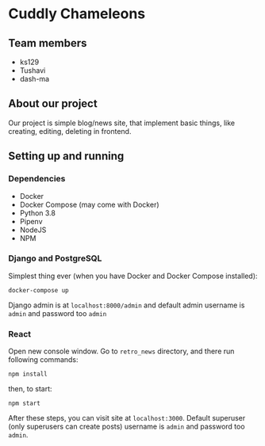 # Cuddly Chameleons
## Team members
- ks129
- Tushavi
- dash-ma

## About our project
Our project is simple blog/news site, that implement basic things, like creating, editing, deleting in frontend.

## Setting up and running
### Dependencies
- Docker
- Docker Compose (may come with Docker)
- Python 3.8
- Pipenv
- NodeJS
- NPM

### Django and PostgreSQL
Simplest thing ever (when you have Docker and Docker Compose installed):
```
docker-compose up
```
Django admin is at `localhost:8000/admin` and default admin username is `admin` and password too `admin`

### React
Open new console window. Go to `retro_news` directory, and there run following commands:
```
npm install
```
then, to start:
```
npm start
```
After these steps, you can visit site at `localhost:3000`.
Default superuser (only superusers can create posts) username is `admin` and password too `admin`.
